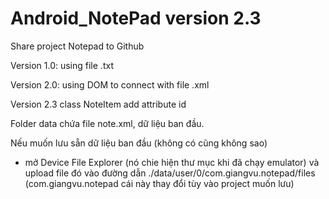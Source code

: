 # Android_NotePad version 2.3
Share project Notepad to Github

Version 1.0: using file .txt 

Version 2.0: using DOM to connect with file .xml

Version 2.3 class NoteItem add attribute id

Folder data chứa file note.xml, dữ liệu ban đầu.

Nếu muốn lưu sẵn dữ liệu ban đầu (không có cũng không sao) 
   
   - mở Device File Explorer (nó chie hiện thư mục khi đã chạy emulator) và upload file đó vào đường dẫn ./data/user/0/com.giangvu.notepad/files (com.giangvu.notepad cái này thay đổi tùy vào project muốn lưu)
